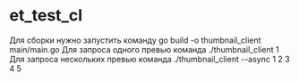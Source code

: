 # et_test_cl

Для сборки нужно запустить команду go build -o thumbnail_client main/main.go 
Для запроса одного превью команда ./thumbnail_client 1
Для запроса нескольких превью команда ./thumbnail_client --async 1 2 3 4 5
